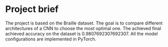# Project brief

The project is based on the Braille dataset. The goal is to compare different architectures of a CNN to choose the most optimal one. 
The achieved final achieved accuracy on the dataset is 0.9807692307692307.
All the model configurations are implemented in PyTorch.
